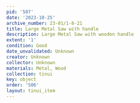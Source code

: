 ```yaml
---
pid: '507'
date: '2023-10-25'
archive_number: 23-01/1-8-21
title: Large Metal Saw with handle
description: Large Metal Saw with wooden handle
extent: '1'
condition: Good
date_unvalidated: Unknown
creator: Unknown
collector: Unknown
materials: Metal, Wood
collection: tinui
key: object
order: '506'
layout: tinui_item
---
```

